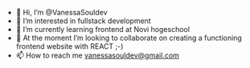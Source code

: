 - 👋 Hi, I’m @VanessaSouldev
- 👀 I’m interested in fullstack development
- 🌱 I’m currently learning frontend at Novi hogeschool
- 💞️ At the moment I’m looking to collaborate on creating a functioning frontend website with REACT ;-)
- 📫 How to reach me vanessasouldev@gmail.com

<!---
VanessaSouldev/VanessaSouldev is a ✨ special ✨ repository because its `README.md` (this file) appears on your GitHub profile.
You can click the Preview link to take a look at your changes.
--->
